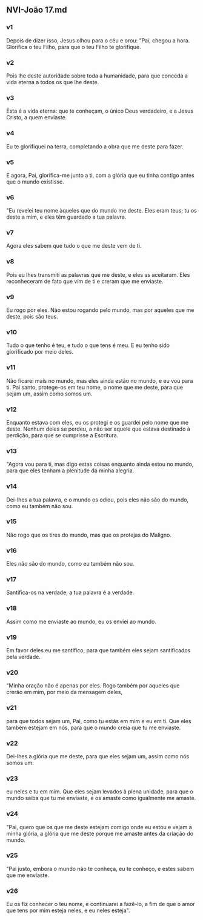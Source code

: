 ## NVI-João 17.md
### v1
 Depois de dizer isso, Jesus olhou para o céu e orou: "Pai, chegou a hora. Glorifica o teu Filho, para que o teu Filho te glorifique.
### v2
 Pois lhe deste autoridade sobre toda a humanidade, para que conceda a vida eterna a todos os que lhe deste.
### v3
 Esta é a vida eterna: que te conheçam, o único Deus verdadeiro, e a Jesus Cristo, a quem enviaste.
### v4
 Eu te glorifiquei na terra, completando a obra que me deste para fazer.
### v5
 E agora, Pai, glorifica-me junto a ti, com a glória que eu tinha contigo antes que o mundo existisse.
### v6
 "Eu revelei teu nome àqueles que do mundo me deste. Eles eram teus; tu os deste a mim, e eles têm guardado a tua palavra.
### v7
 Agora eles sabem que tudo o que me deste vem de ti.
### v8
 Pois eu lhes transmiti as palavras que me deste, e eles as aceitaram. Eles reconheceram de fato que vim de ti e creram que me enviaste.
### v9
 Eu rogo por eles. Não estou rogando pelo mundo, mas por aqueles que me deste, pois são teus.
### v10
 Tudo o que tenho é teu, e tudo o que tens é meu. E eu tenho sido glorificado por meio deles.
### v11
 Não ficarei mais no mundo, mas eles ainda estão no mundo, e eu vou para ti. Pai santo, protege-os em teu nome, o nome que me deste, para que sejam um, assim como somos um.
### v12
 Enquanto estava com eles, eu os protegi e os guardei pelo nome que me deste. Nenhum deles se perdeu, a não ser aquele que estava destinado à perdição, para que se cumprisse a Escritura.
### v13
 "Agora vou para ti, mas digo estas coisas enquanto ainda estou no mundo, para que eles tenham a plenitude da minha alegria.
### v14
 Dei-lhes a tua palavra, e o mundo os odiou, pois eles não são do mundo, como eu também não sou.
### v15
 Não rogo que os tires do mundo, mas que os protejas do Maligno.
### v16
 Eles não são do mundo, como eu também não sou.
### v17
 Santifica-os na verdade; a tua palavra é a verdade.
### v18
 Assim como me enviaste ao mundo, eu os enviei ao mundo.
### v19
 Em favor deles eu me santifico, para que também eles sejam santificados pela verdade.
### v20
 "Minha oração não é apenas por eles. Rogo também por aqueles que crerão em mim, por meio da mensagem deles,
### v21
 para que todos sejam um, Pai, como tu estás em mim e eu em ti. Que eles também estejam em nós, para que o mundo creia que tu me enviaste.
### v22
 Dei-lhes a glória que me deste, para que eles sejam um, assim como nós somos um:
### v23
 eu neles e tu em mim. Que eles sejam levados à plena unidade, para que o mundo saiba que tu me enviaste, e os amaste como igualmente me amaste.
### v24
 "Pai, quero que os que me deste estejam comigo onde eu estou e vejam a minha glória, a glória que me deste porque me amaste antes da criação do mundo.
### v25
 "Pai justo, embora o mundo não te conheça, eu te conheço, e estes sabem que me enviaste.
### v26
 Eu os fiz conhecer o teu nome, e continuarei a fazê-lo, a fim de que o amor que tens por mim esteja neles, e eu neles esteja".
